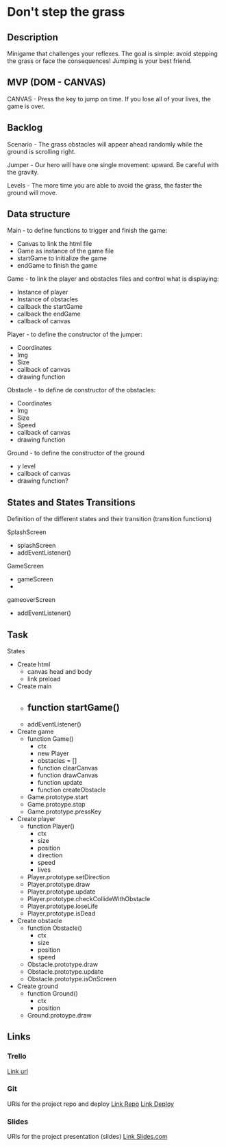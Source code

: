 # Don't step the grass

## Description
Minigame that challenges your reflexes. The goal is simple: avoid stepping the grass or face the consequences! Jumping is your best friend.


## MVP (DOM - CANVAS)
CANVAS - Press the key to jump on time. If you lose all of your lives, the game is over.


## Backlog
Scenario - The grass obstacles will appear ahead randomly while the ground is scrolling right.

Jumper - Our hero will have one single movement: upward. Be careful with the gravity.

Levels - The more time you are able to avoid the grass, the faster the ground will move.

## Data structure
Main - to define functions to trigger and finish the game:
- Canvas to link the html file
- Game as instance of the game file
- startGame to initialize the game
- endGame to finish the game

Game - to link the player and obstacles files and control what is displaying:
- Instance of player
- Instance of obstacles
- callback the startGame
- callback the endGame
- callback of canvas

Player - to define the constructor of the jumper:
- Coordinates
- Img
- Size
- callback of canvas
- drawing function

Obstacle - to define de constructor of the obstacles:
- Coordinates
- Img
- Size
- Speed
- callback of canvas
- drawing function

Ground - to define the constructor of the ground
- y level
- callback of canvas
- drawing function?


## States and States Transitions
Definition of the different states and their transition (transition functions)

SplashScreen
- splashScreen
- addEventListener()

GameScreen
- gameScreen
- 

gameoverScreen
- addEventListener()


## Task
States
- Create html
  - canvas head and body
  - link preload
- Create main
  - function startGame()
    - 
  - addEventListener()
- Create game
  - function Game()
    - ctx
    - new Player
    - obstacles = []
    - function clearCanvas
    - function drawCanvas
    - function update
    - function createObstacle
  - Game.prototype.start
  - Game.protoype.stop
  - Game.prototype.pressKey
- Create player
  - function Player()
    - ctx
    - size
    - position
    - direction
    - speed
    - lives
  - Player.prototype.setDirection
  - Player.prototype.draw
  - Player.prototype.update
  - Player.prototype.checkCollideWithObstacle
  - Player.prototype.loseLife
  - Player.prototype.isDead
- Create obstacle
  - function Obstacle()
    - ctx
    - size
    - position
    - speed
  - Obstacle.prototype.draw
  - Obstacle.prototype.update
  - Obstacle.prototype.isOnScreen
- Create ground
  - function Ground()
    - ctx
    - position
  - Ground.protoype.draw



## Links


### Trello
[Link url](https://trello.com)


### Git
URls for the project repo and deploy
[Link Repo](http://github.com)
[Link Deploy](http://github.com)


### Slides
URls for the project presentation (slides)
[Link Slides.com](http://slides.com)
